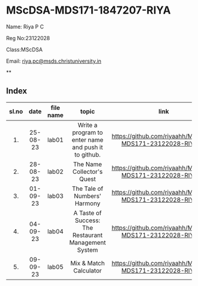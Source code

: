 # MScDSA-MDS171-1847207-RIYA

Name: Riya P C

Reg No:23122028

Class:MScDSA

Email: riya.pc@msds.christuniversity.in


**
## Index
|sl.no|date|file name|topic|link|
|:----:|:----:|:---:|:----:|:---:|
|1.|25-08-23|lab01|Write a program to enter name and push it to github.|https://github.com/riyaahh/MScDSA-MDS171-23122028-RIYA.git|
|2.|28-08-23|lab02|The Name Collector's Quest|https://github.com/riyaahh/MScDSA-MDS171-23122028-RIYA.git|
|3.|01-09-23|lab03|The Tale of Numbers' Harmony|https://github.com/riyaahh/MScDSA-MDS171-23122028-RIYA.git|
|4.|04-09-23|lab04|A Taste of Success: The Restaurant Management System|https://github.com/riyaahh/MScDSA-MDS171-23122028-RIYA.git|
|5.|09-09-23|lab05|Mix & Match Calculator|https://github.com/riyaahh/MScDSA-MDS171-23122028-RIYA.git|
